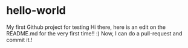 # hello-world
My first Github project for testing
Hi there, here is an edit on the README.md for the very first time!! :)
Now, I can do a pull-request and commit it.!
